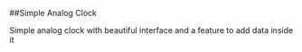 ##Simple Analog Clock

Simple analog clock with beautiful interface and a feature to add data inside it

